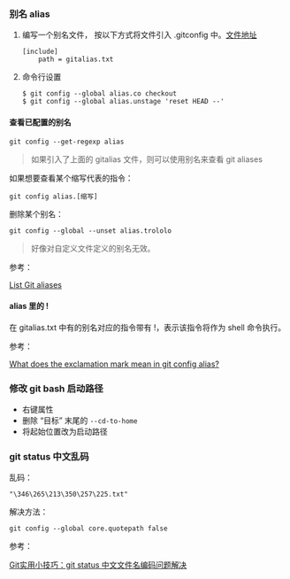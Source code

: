 ### 别名 alias

1. 编写一个别名文件， 按以下方式将文件引入 .gitconfig 中。[文件地址](https://github.com/GitAlias/gitalias/blob/master/gitalias.txt)

   ```
   [include]
       path = gitalias.txt
   ```

2. 命令行设置

   ```
   $ git config --global alias.co checkout
   $ git config --global alias.unstage 'reset HEAD --'
   ```

#### 查看已配置的别名

`git config --get-regexp alias`

> 如果引入了上面的 gitalias 文件，则可以使用别名来查看 git aliases

如果想要查看某个缩写代表的指令：

`git config alias.[缩写]`

删除某个别名：

`git config --global --unset alias.trololo`

> 好像对自定义文件定义的别名无效。

参考：

[List Git aliases](https://stackoverflow.com/questions/7066325/list-git-aliases)



#### alias 里的 !

 在 gitalias.txt 中有的别名对应的指令带有 !，表示该指令将作为 shell 命令执行。

参考：

[What does the exclamation mark mean in git config alias?](https://stackoverflow.com/questions/21083933/what-does-the-exclamation-mark-mean-in-git-config-alias)

### 修改 git bash 启动路径

+ 右键属性
+ 删除 “目标” 末尾的 `--cd-to-home`
+ 将起始位置改为启动路径



### git status 中文乱码

乱码：

`"\346\265\213\350\257\225.txt"`

解决方法：

`git config --global core.quotepath false`



参考：    

[Git实用小技巧：git status 中文文件名编码问题解决](http://blog.csdn.net/mlq8087/article/details/52174834)

### 